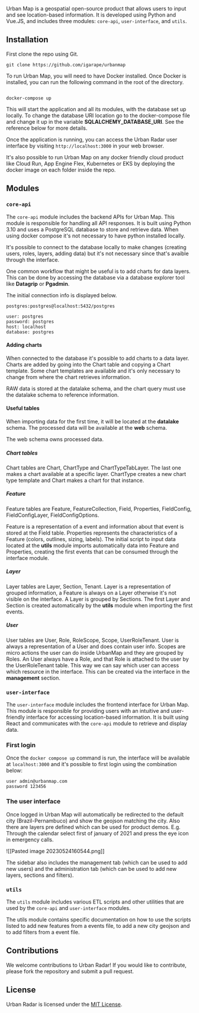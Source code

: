  

Urban Map is a geospatial open-source product that allows users to input and see location-based information. It is developed using Python and Vue.JS, and includes three modules: `core-api`, `user-interface`, and `utils`.

  
## Installation


First clone the repo using Git.

```
git clone https://github.com/igarape/urbanmap
```

To run Urban Map, you will need to have Docker installed. Once Docker is installed, you can run the following command in the root of the directory.


```

docker-compose up

```


This will start the application and all its modules, with the database set up locally. To change the database URI location go to the docker-compose file and change it up in the variable **SQLALCHEMY_DATABASE_URI**. See the reference below for more details.

Once the application is running, you can access the Urban Radar user interface by visiting `http://localhost:3000` in your web browser.

It's also possible to run Urban Map on any docker friendly cloud product like Cloud Run, App Engine Flex, Kubernetes or EKS by deploying the docker image on each folder inside the repo.

## Modules

### `core-api`

The `core-api` module includes the backend APIs for Urban Map. This module is responsible for handling all API responses. It is built using Python 3.10 and uses a PostgreSQL database to store and retrieve data. When using docker compose it's not necessary to have python installed locally.

It's possible to connect to the database locally to make changes (creating users, roles, layers, adding data) but it's not necessary since that's avaible through the interface. 

One common workflow that might be useful is to add charts for data layers. This can be done by accessing the database via a database explorer tool like **Datagrip** or **Pgadmin**. 

The initial connection info is displayed below.

```
postgres:postgres@localhost:5432/postgres

user: postgres
password: postgres
host: localhost
database: postgres

```

#### Adding charts

When connected to the database it's possible to add charts to a data layer. Charts are added by going into the Chart table and copying a Chart template. Some chart templates are available and it's only necessary to change from where the chart retrieves information.

RAW data is stored at the datalake schema, and the chart query must use the datalake schema to reference information.

#### Useful tables

When importing data for the first time, it will be located at the **datalake** schema. The processed data will be available at the **web** schema.

The web schema owns processed data. 

##### Chart tables

Chart tables are Chart, ChartType and ChartTypeTabLayer. The last one makes a chart available at a specific layer. ChartType creates a new chart type template and Chart makes a chart for that instance.

##### Feature

Feature tables are Feature, FeatureCollection, Field, Properties, FieldConfig, FieldConfigLayer, FieldConfigOptions.

Feature is a representation of a event and information about that event is stored at the Field table. Properties represents the characteristics of a Feature (colors, outlines, sizing, labels). The initial script to input data located at the **utils** module imports automatically data into Feature and Properties, creating the first events that can be consumed through the interface module.

##### Layer

Layer tables are Layer, Section, Tenant. Layer is a representation of grouped information, a Feature is always on a Layer otherwise it's not visible on the interface. A Layer is grouped by Sections. The first Layer and Section is created automatically by the **utils** module when importing the first events.

##### User

User tables are User, Role, RoleScope, Scope, UserRoleTenant. User is always a representation of a User and does contain user info. Scopes are micro actions the user can do inside UrbanMap and they are grouped by Roles. An User always have a Role, and that Role is attached to the user by the UserRoleTenant table. This way we can say which user can access which resource in the interface. This can be created via the interface in the **management** section.


### `user-interface`

The `user-interface` module includes the frontend interface for Urban Map. This module is responsible for providing users with an intuitive and user-friendly interface for accessing location-based information. It is built using React and communicates with the `core-api` module to retrieve and display data.


### First login

Once the ```docker compose up``` command is run, the interface will be available at ```localhost:3000``` and it's possible to first login using the combination below:
```
user admin@urbanmap.com 
password 123456
```

### The user interface

Once logged in Urban Map will automatically be redirected to the default city (Brazil-Pernambuco) and show the geojson matching the city. Also there are layers pre defined which can be used for product demos. E.g. Through the calendar select first of january of 2021 and press the eye icon in emergency calls.

![[Pasted image 20230524160544.png]]

The sidebar also includes the management tab (which can be used to add new users) and the administration tab (which can be used to add new layers, sections and filters).


### `utils`


The `utils` module includes various ETL scripts and other utilities that are used by the `core-api` and `user-interface` modules.

The utils module contains specific documentation on how to use the scripts listed to add new features from a events file, to add a new city geojson and to add filters from a event file.

## Contributions
  

We welcome contributions to Urban Radar! If you would like to contribute, please fork the repository and submit a pull request.

  

## License

  

Urban Radar is licensed under the [MIT License](https://opensource.org/licenses/MIT).
